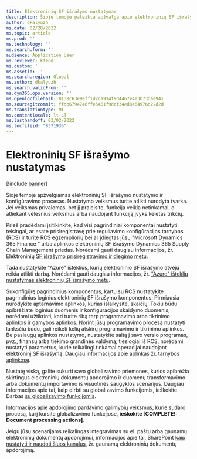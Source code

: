 ```yaml
---
title: Elektroninių SF išrašymo nustatymas
description: Šioje temoje pateikta apžvalga apie elektroninių SF išrašymo nustatymo ir konfigūravimo procesą.
author: dkalyuzh
ms.date: 02/28/2022
ms.topic: article
ms.prod: ''
ms.technology: ''
ms.search.form: ''
audience: Application User
ms.reviewer: kfend
ms.custom: ''
ms.assetid: ''
ms.search.region: Global
ms.author: dkalyuzh
ms.search.validFrom: ''
ms.dyn365.ops.version: ''
ms.openlocfilehash: 8138c63e9eff1d2ca934f9d4467e4e3b73dae941
ms.sourcegitcommit: ffdb6794746ffe5461f9dcf34ed8e64976d22d2d
ms.translationtype: MT
ms.contentlocale: lt-LT
ms.lasthandoff: 03/02/2022
ms.locfileid: "8371936"
---
```

# <a name="electronic-invoicing-setup"></a>Elektroninių SF išrašymo nustatymas

[!include [banner](../includes/banner.md)]

Šioje temoje apžvelgiamas elektroninių SF išrašymo nustatymo ir konfigūravimo procesas. Nustatymo veiksmus turite atlikti nurodyta tvarka. Jei veiksmas privalomas, bet jį praleisite, funkcija veikia netinkamai, o atliekant vėlesnius veiksmus arba naudojant funkciją įvyks keletas trikčių. 

Prieš pradėdami įsitikinkite, kad visi pagrindiniai komponentai nustatyti teisingai, ar esate prisiregistravę prie reguliavimo konfigūracijos tarnybos (RCS) ir turite RCS egzempliorių bei ar įdiegtas jūsų "Microsoft Dynamics 365 Finance " arba aplinkos elektroninių SF išrašymo Dynamics 365 Supply Chain Management priedas. Norėdami gauti daugiau informacijos, žr. Elektroninių [SF išrašymo prisiregistravimo ir diegimo metu](e-invoicing-install-add-in-microservices-lcs.md).

Tada nustatykite "Azure" išteklius, kurių elektroninio SF išrašymo atveju reikia atlikti darbą. Norėdami gauti daugiau informacijos, žr. ["Azure" išteklių nustatymas elektroninių SF išrašymo metu](e-invoicing-set-up-azure-resources.md).

Sukonfigūrę pagrindinius komponentus, kartu su RCS nustatykite pagrindinius loginius elektroninių SF išrašymo komponentus. Pirmiausia nurodykite aptarnavimo aplinkos, kurias išlaikysite, skaičių. Tokiu būdu apibrėžiate loginius duomenis ir konfigūracijos skaidymo duomenis, norėdami užtikrinti, kad turite ribą tarp programavimo arba tikrinimo aplinkos ir gamybos aplinkos. Norint jūsų programavimo procesą nustatyti lanksčiu būdu, gali reikėti kelių atskirų programavimo ir tikrinimo aplinkos. Be paslaugų aplinkos nustatymo, nustatykite saitą į savo verslo programas, pvz., finansų arba tiekimo grandinės valdymą, tiesiogiai iš RCS, norėdami nustatyti parametrus, kurie reikalingi tinkamai operacijai naudojant elektroninį SF išrašymą. Daugiau informacijos apie aplinkas žr. tarnybos [aplinkose](e-invoicing-service-environments.md).

Nustatę viską, galite sukurti savo globalizavimo priemones, kurios apibrėžia skirtingus elektroninių dokumentų apdorojimo ir duomenų transformavimo arba dokumentų importavimo iš visuotinės saugyklos scenarijus. Daugiau informacijos apie tai, kaip dirbti su globalizavimo funkcijomis, ieškokite Darbas [su globalizavimo funkcijomis](e-invoicing-working-globalization-features.md).

Informacijos apie apdorojimo pardavimo galimybių veiksmus, kurie sudaro procesą, kurį kursite globalizavimo funkcijose, **ieškokite [COMPLETE!: Document processing actions]**.

Jeigu jūsų scenarijams reikalingas integravimas su el. paštu arba gaunamų elektroninių dokumentų apdorojimui, informacijos apie tai, SharePoint [kaip nustatyti ir naudoti šiuos kanalus](e-invoicing-process-incoming-electronic-documents.md), žr. gaunamų elektroninių dokumentų apdorojimą.
